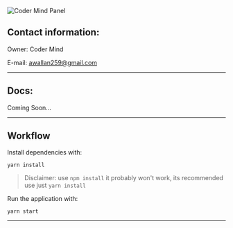 ![Coder Mind Panel](https://i.imgur.com/Y84oYzJ.png)

## Contact information:

Owner: Coder Mind

E-mail: awallan259@gmail.com
___

## Docs:

Coming Soon...

___

## Workflow

Install dependencies with:

`yarn install`

> Disclaimer: use `npm install` it probably won't work, its recommended use just `yarn install`

Run the application with: 

`yarn start`

___
